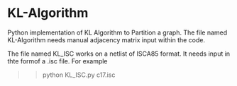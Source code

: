 # KL-Algorithm
Python implementation of KL Algorithm to Partition a graph.
The file named KL-Algorithm needs manual adjacency matrix input within the code.

The file named KL_ISC works on a netlist of ISCA85 format. It needs input in thte formof a .isc file.
For example 

>> python KL_ISC.py c17.isc
